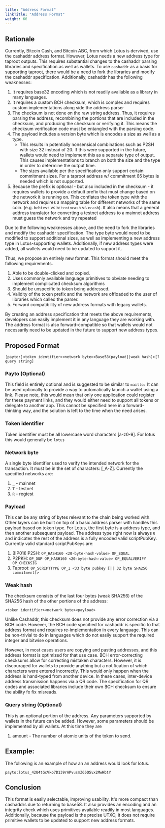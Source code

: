 ```yaml
---
title: "Address Format"
linkTitle: "Address Format"
weight: 60
---
```


## Rationale

Currently, Bitcoin Cash, and Bitcoin ABC, from which Lotus is dervived, use the cashaddr address format. However, Lotus needs a new address type for taproot outputs. This requires substantial changes to the cashaddr parsing libraries and specification as well as wallets. To use `cashaddr` as a basis for supporting taproot, there would be a need to fork the libraries and modify the cashaddr specification. Additionally, cashaddr has the following weaknesses:

1. It requires base32 encoding which is not readily available as a library in many languages.
2. It requires a custom BCH checksum, which is complex and requires custom implementations along side the address parser
3. The checksum is not done on the raw string address. Thus, it requires parsing the address, recombining the portions that are included in the checksum, and producing the checksum or verifying it. This means the checksum verification code must be entangled with the parsing code.
4. The payload includes a version byte which is encodes a size as well as a type.
    * This results in potentially nonsensical combinations such as P2SH with size 32 instead of 20. If this were supported in the future, wallets would need to implement this as a separate type of output. This causes implementations to branch on both the size and the type in order to determine the output time.
    * The sizes available per the specification only support certain commitment sizes. For a taproot address w/ commitment 65 bytes is needed which is not supported.
5. Because the prefix is optional - but also included in the checksum - it requires wallets to provide a default prefix that must change based on the network it is running on. This conflates the token type with the network and requires a mapping table for different networks of the same coin. (e.g. `bchtest` vs `bitcoincash` vs `ecash`). It also means that a general address translator for converting a testnet address to a mainnet address must guess the network and try repeated 

Due to the following weaknesses above, and the need to fork the libraries and modify the cashaddr specification. The type byte would need to be modified to support additional sizes, as well as implementing a new address type in Lotus-supporting wallets. Additionally, if new address types were added, all wallets would need to be updated to support it.

Thus, we propose an entirely new format. This format should meet the following requirements.

1. Able to be double-clicked and copied.
2. Uses commonly available language primitives to obviate needing to implement complicated checksum algorithms
3. Should be unspecific to token being addressed.
4. Validity of the token prefix and the network are offloaded to the user of libraries which called the parser.
5. Forward compatibility of new address formats with legacy wallets.

By creating an address specification that meets the above requirements, developers can easily implement it in any language they are working with. The address format is also forward-compatible so that wallets would not necessarily need to be updated in the future to support new address types.

## Proposed Format

`[payto:]<token identifier><network byte><Base58(payload||weak hash)>[?query string]`

### Payto (Optional)

This field is entirely optional and is suggested to be similar to `mailto:` It can be used optionally to provide a way to automatically launch a wallet using a link. Please note, this would mean that only one application could register for these payment links, and they would either need to support all tokens or delegate to another app. This cannot be specified here in a forward-thinking way, and the solution is left to the time when the need arises.

### Token identifier

Token identifier must be all lowercase word characters [a-z0-9]. For lotus this would generally be `lotus`

### Network byte

A single byte identifier used to verify the intended network for the transaction. It must be in the set of characters: \[_A-Z\]. Currently the specified networks are:

1. `_` - mainnet
2. `T` - testnet
3. `R` - regtest

### Payload

This can be any string of bytes relevant to the chain being worked with. Other layers can be built on top of a basic address parser with handles this payload based on token type. For Lotus, the first byte is a address type, and then another subsequent payload. The address type right now is always `0` and indicates the rest of the address is a fully encoded valid scriptPubKey. Currently valid standard scriptPubKeys are:

1. BIP016 P2SH: `OP_HASH160 <20-byte-hash-value> OP_EQUAL`
2. P2PKH: `OP_DUP OP_HASH160 <20-byte-hash-value> OP_EQUALVERIFY OP_CHECKSIG`
3. Taproot: `OP_SCRIPTTYPE OP_1 <33 byte pubkey [|| 32 byte SHA256 commitment]>`

### Weak hash

The checksum consists of the last four bytes (weak SHA256) of the SHA256 hash of the other portions of the address:

`<token identifier><network byte><payload>`

Unlike Cashaddr, this checksum does not provide any error correction via a BCH code. However, the BCH code specified for cashaddr is specific to that address format and requires re-implementation in every language. This can be non-trivial to do in languages which do not easily support the required integer and bitwise operations.

However, in most cases users are copying and pasting addresses, and this address format is optimized for that use case. BCH error-correcting checksums allow for correcting mistaken characters. However, it is discouraged for wallets to provide anything but a notification of which characters were entered incorrectly. This would only happen when the address is hand-typed from another device. In these cases, inter-device address transmission happens via a QR code. The specification for QR codes and associated libraries include their own BCH checksum to ensure the ability fo fix misreads.

### Query string (Optional)

This is an optional portion of the address. Any parameters supported by wallets in the future can be added. However, some parameters should be implemented by all wallets. At this time they are

1. amount - The number of atomic units of the token to send.

## Example:

The following is an example of how an an address would look for lotus.

`payto:lotus_42U4tGcVko7D139rAPvusmZ65QSvx2MwHbtY`

## Conclusion

This format is easily selectable, improving usability. It's more compact than cashaddrs due to returning to base58. It also provides an encoding and an integrity check which uses primitives available readily in most languages. Additionally, because the payload is the precise UTXO, it does not require primitive wallets to be updated to support new address formats.
